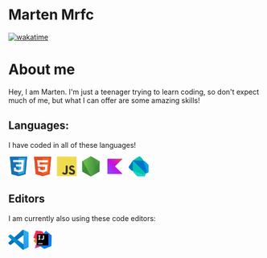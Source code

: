# Marten Mrfc
[![wakatime](https://wakatime.com/badge/user/018eaa8a-d4da-4d9d-bfb4-48e601e0a2cb.svg)](https://wakatime.com/@018eaa8a-d4da-4d9d-bfb4-48e601e0a2cb)
# About me
Hey, I am Marten. I'm just a teenager trying to learn coding, so don't expect much of me, but what I can offer are some amazing skills!

## Languages:
I have coded in all of these languages!
<div>
  <img src="https://github.com/devicons/devicon/blob/master/icons/css3/css3-original.svg"  title="CSS3" alt="CSS" width="40" height="40"/>&nbsp;
  <img src="https://github.com/devicons/devicon/blob/master/icons/html5/html5-original.svg" title="HTML5" alt="HTML" width="40" height="40"/>&nbsp;
  <img src="https://github.com/devicons/devicon/blob/master/icons/javascript/javascript-original.svg" title="JavaScript" alt="JavaScript" width="40" height="40"/>&nbsp;
  <img src="https://github.com/devicons/devicon/blob/master/icons/nodejs/nodejs-original.svg" title="NodeJS" alt="NodeJS" width="40" height="40"/>&nbsp;
  <img src="https://github.com/devicons/devicon/blob/master/icons/kotlin/kotlin-original.svg" title="Kotlin" alt="Kotlin" width="40" height="40"/>&nbsp;
  <img src="https://github.com/devicons/devicon/blob/master/icons/dart/dart-original.svg" title="Dart" alt="Dart" width="40" height="40"/>&nbsp;
  
</div>

## Editors
I am currently also using these code editors:
<div>
    <img src="https://github.com/devicons/devicon/blob/master/icons/vscode/vscode-original.svg"  title="VSCode" alt="VSCode" width="40" height="40"/>&nbsp;
    <img src="https://github.com/devicons/devicon/blob/master/icons/intellij/intellij-original.svg"  title="Intellij" alt="intellij" width="40" height="40"/>&nbsp;
</div>